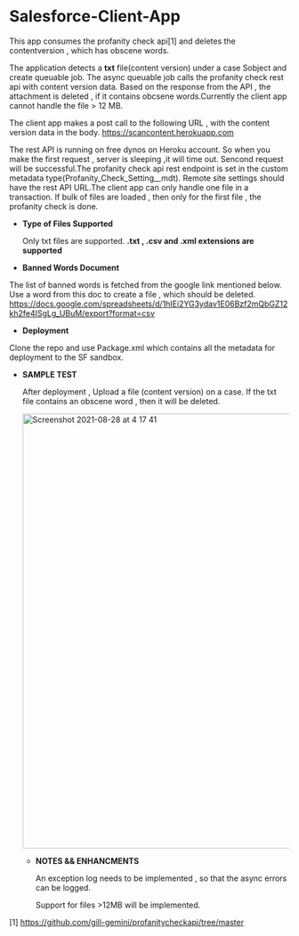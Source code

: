 # Salesforce-Client-App

This app consumes the profanity check api[1] and deletes the contentversion , which has obscene words.

The application detects a **txt** file(content version) under a case Sobject and create queuable job. The async queuable job calls the 
profanity check rest api with content version data. Based on the response from the API , the attachment is deleted , if it contains obcsene 
words.Currently the client app cannot handle the file > 12 MB.

The client app makes a post call to the following URL , with the content version data in the body.
https://scancontent.herokuapp.com

The rest API is running on free dynos on Heroku account. So when you make the first request , server is sleeping ,it will time out. Sencond request will be successful.The profanity check api rest endpoint is set in the custom metadata type(Profanity_Check_Setting__mdt). Remote site settings should have the rest API URL.The client app can only handle one file in a transaction. If bulk of files are loaded , then only for the first file , the profanity check is done.

* **Type of Files Supported**

  Only txt files are supported. **.txt , .csv and .xml extensions are supported**
* **Banned Words Document**

The list of banned words is fetched from the google link mentioned below. Use a word from this doc to create a file , which should be deleted.
https://docs.google.com/spreadsheets/d/1hIEi2YG3ydav1E06Bzf2mQbGZ12kh2fe4ISgLg_UBuM/export?format=csv

* **Deployment**

Clone the repo and use Package.xml which contains all the metadata for deployment to the SF sandbox.

* **SAMPLE TEST**

  After deployment , Upload a file (content version) on a case. If the txt file contains an obscene word , then it will be deleted.
  
  <img width="781" alt="Screenshot 2021-08-28 at 4 17 41" src="https://user-images.githubusercontent.com/1822240/131201810-a0bc7d40-2c7c-43d4-b09e-cee5eb8e8b94.png">
  
  
  * **NOTES && ENHANCMENTS**
  
    An exception log needs to be implemented , so that the async errors can be logged.
    
    Support for files >12MB will be implemented.

[1] https://github.com/gill-gemini/profanitycheckapi/tree/master
